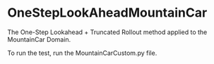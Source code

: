 # OneStepLookAheadMountainCar
The One-Step Lookahead + Truncated Rollout method applied to the MountainCar Domain.

To run the test, run the MountainCarCustom.py file.
